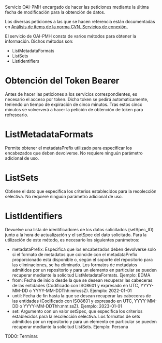 Servicio OAI-PMH encargado de hacer las peticiones mediante la última fecha de modificación para la obtención de datos.

Los diversas peticiones a las que se hacen referencia están documentadas en [Análisis de ítems de la norma CVN. Servicios de conexión.](https://confluence.um.es/confluence/pages/viewpage.action?pageId=397534572)

El servicio de OAI-PMH consta de varios métodos para obtener la información. Dichos métodos son:
- ListMetadataFormats
- ListSets
- ListIdentifiers

# Obtención del Token Bearer
Antes de hacer las peticiones a los servicios correspondientes, es necesario el acceso por token. Dicho token se pedirá automaticamente, teniendo un tiempo de expiración de cinco minutos. Tras estos cinco minutos se volververá a hacer la petición de obtención de token para refrescarlo.

# ListMetadataFormats
Permite obtener el metadataPrefix utilizado para especificar los encabezados que deben devolverse.
No requiere ninguún parámetro adicional de uso.

# ListSets
Obtiene el dato que especifica los criterios establecidos para la recolección selectiva.
No requiere ninguún parámetro adicional de uso.

# ListIdentifiers
Devuelve una lista de identificadores de los datos solicitados (setSpec_ID) junto a la hora de actualización y el setSpec del dato solicitado.
Para la utilización de este método, es necesario los siguientes parámetros:
- metadataPrefix: Especifica que los encabezados deben devolverse solo si el formato de metadatos que coincide con el metadataPrefix proporcionado está disponible o, según el soporte del repositorio para las eliminaciones, se ha eliminado. Los formatos de metadatos admitidos por un repositorio y para un elemento en particular se pueden recuperar mediante la solicitud ListMetadataFormats. Ejemplo: EDMA
- from: Fecha de inicio desde la que se desean recuperar las cabeceras de las entidades (Codificado con ISO8601 y expresado en UTC, YYYY-MM-DD o YYYY-MM-DDThh:mm:ssZ). Ejemplo: 2022-01-01
- until: Fecha de fin hasta la que se desean recuperar las cabeceras de las entidades (Codificado con ISO8601 y expresado en UTC, YYYY-MM-DD o YYYY-MM-DDThh:mm:ssZ). Ejemplo: 2023-01-01
- set: Argumento con un valor setSpec, que especifica los criterios establecidos para la recolección selectiva. Los formatos de sets admitidos por un repositorio y para un elemento en particular se pueden recuperar mediante la solicitud ListSets. Ejemplo: Persona


TODO: Terminar.
